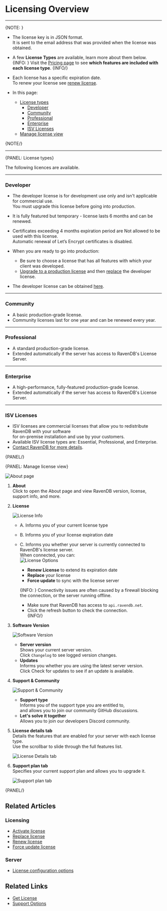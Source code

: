 ﻿# Licensing Overview
---

{NOTE: }

* The license key is in JSON format.  
  It is sent to the email address that was provided when the license was obtained.  

* A few **License Types** are available, learn more about them below.  
  {INFO: }
  Visit the [Pricing page](https://ravendb.net/buy) to see **which features are included with each license type**.
  {INFO/}

* Each license has a specific expiration date.  
  To renew your license see [renew license](../../start/licensing/renew-license).  

* In this page:
    * [License types](../../start/licensing/licensing-overview#license-types)
        * [Developer](../../start/licensing/licensing-overview#developer)
        * [Community](../../start/licensing/licensing-overview#community)
        * [Professional](../../start/licensing/licensing-overview#professional)
        * [Enterprise](../../start/licensing/licensing-overview#enterprise)
        * [ISV Licenses](../../start/licensing/licensing-overview#isv-licenses)
    * [Manage license view](../../start/licensing/licensing-overview#manage-license-view)

{NOTE/}

---

{PANEL: License types}

The following licences are available.

---

### Developer

* The developer license is for development use only and isn't applicable for commercial use.  
  You must upgrade this license before going into production.   
* It is fully featured but temporary - license lasts 6 months and can be renewed.  
* Certificates exceeding 4 months expiration period are Not allowed to be used with this license.  
  Automatic renewal of Let’s Encrypt certificates is disabled.  
* When you are ready to go into production:  
  * Be sure to choose a license that has all features with which your client was developed.  
  * [Upgrade to a production license](https://ravendb.net/buy) and then [replace](../../start/licensing/replace-license) the developer license.  
  
* The developer license can be obtained [here](https://ravendb.net/buy#developer).

---

### Community

* A basic production-grade license.
* Community licenses last for one year and can be renewed every year.  

---

### Professional

* A standard production-grade license.  
* Extended automatically if the server has access to RavenDB's License Server.  

---

### Enterprise

* A high-performance, fully-featured production-grade license.  
* Extended automatically if the server has access to RavenDB's License Server.  

---

### ISV Licenses

* ISV licenses are commercial licenses that allow you to redistribute RavenDB with your software  
  for on-premise installation and use by your customers.  
* Available ISV license types are: Essential, Professional, and Enterprise.  
* [Contact RavenDB for more details](https://ravendb.net/contact).

{PANEL/}

{PANEL: Manage license view}

![About page](images/about-page.png "About page")

1. **About**  
   Click to open the About page and view RavenDB version, license, support info, and more.  

2. **License**  

      ![License Info](images/license_info.png "License Info")

      * A. Informs you of your current license type  
      * B. Informs you of your license expiration date  
      * C. Informs you whether your server is currently connected to RavenDB's license server.  
        When connected, you can:  
        ![License Options](images/license_options.png "License Options")
        * **Renew License** to extend its expiration date
        * **Replace** your license
        * **Force update** to sync with the license server
      
        {INFO: }
        Connectivity issues are often caused by a firewall blocking the connection, 
        or the server running offline.  

        * Make sure that RavenDB has access to `api.ravendb.net`.  
        * Click the refresh button to check the connection.  
        {INFO/}

3. **Software Version**  
   
      ![Software Version](images/software_version.png "Software Version")
   
      * **Server version**  
        Shows your current server version.  
        Click `Changelog` to see logged version changes. 
      * **Updates**  
        Informs you whether you are using the latest server version.  
        Click Check for updates to see if an update is available.  

4. **Support & Community**  

      ![Support & Community](images/support_and_ommunity.png "Support & Community")

      * **Support type**  
        Informs you of the support type you are entitled to,  
        and allows you to join our community GitHub discussions.  
      * **Let's solve it together**  
        Allows you to join our developers Discord community.  

5. **License details tab**  
   Details the features that are enabled for your server with each license type.  
   Use the scrollbar to slide through the full features list.  

      ![License Details tab](images/license_details_tab.png "License Details tab")

6. **Support plan tab**  
   Specifies your current support plan and allows you to upgrade it.  

      ![Support plan tab](images/support_plan_tab.png "Support plan tab")

{PANEL/}

## Related Articles

### Licensing
- [Activate license](../../start/licensing/activate-license)
- [Replace license](../../start/licensing/replace-license)
- [Renew license](../../start/licensing/renew-license)
- [Force update license](../../start/licensing/force-update)

### Server
- [License configuration options](../../server/configuration/license-configuration)

## Related Links
- [Get License](https://ravendb.net/buy)
- [Support Options](https://ravendb.net/support)

